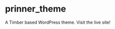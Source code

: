 # prinner_theme
A Timber based WordPress theme. 
Visit the live site! <br> 
<a href="www.jessicaprinner.com "></a>
